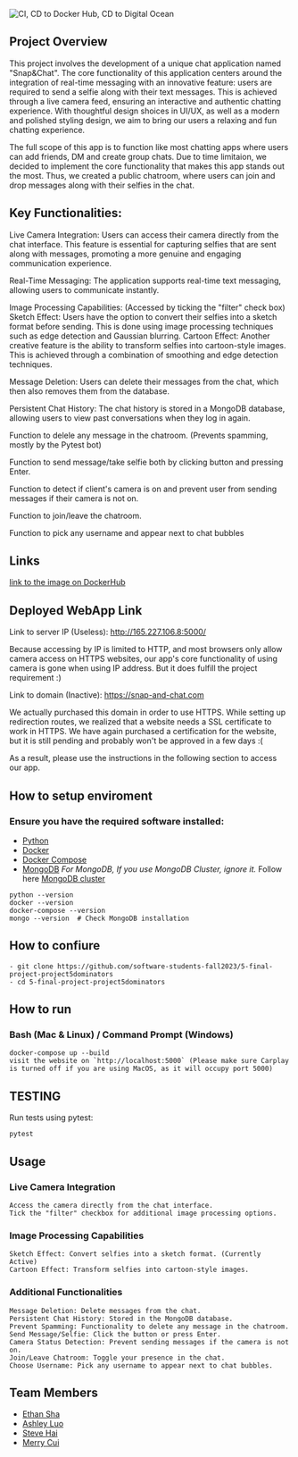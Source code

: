 ![CI, CD to Docker Hub, CD to Digital Ocean](https://github.com/software-students-fall2023/5-final-project-project5dominators/actions/workflows/webappCI-CD.yaml/badge.svg)


## Project Overview

This project involves the development of a unique chat application named "Snap&Chat". The core functionality of this application centers around the integration of real-time messaging with an innovative feature: users are required to send a selfie along with their text messages. This is achieved through a live camera feed, ensuring an interactive and authentic chatting experience. With thoughtful design shoices in UI/UX, as well as a modern and polished styling design, we aim to bring our users a relaxing and fun chatting experience. 

The full scope of this app is to function like most chatting apps where users can add friends, DM and create group chats. Due to time limitaion, we decided to implement the core functionality that makes this app stands out the most. Thus, we created a public chatroom, where users can join and drop messages along with their selfies in the chat. 

## Key Functionalities:

Live Camera Integration: Users can access their camera directly from the chat interface. This feature is essential for capturing selfies that are sent along with messages, promoting a more genuine and engaging communication experience.

Real-Time Messaging: The application supports real-time text messaging, allowing users to communicate instantly.

Image Processing Capabilities: (Accessed by ticking the "filter" check box)
Sketch Effect: Users have the option to convert their selfies into a sketch format before sending. This is done using image processing techniques such as edge detection and Gaussian blurring.
Cartoon Effect: Another creative feature is the ability to transform selfies into cartoon-style images. This is achieved through a combination of smoothing and edge detection techniques.

Message Deletion: Users can delete their messages from the chat, which then also removes them from the database.

Persistent Chat History: The chat history is stored in a MongoDB database, allowing users to view past conversations when they log in again.

Function to delele any message in the chatroom. (Prevents spamming, mostly by the Pytest bot)

Function to send message/take selfie both by clicking button and pressing Enter. 

Function to detect if client's camera is on and prevent user from sending messages if their camera is not on. 

Function to join/leave the chatroom. 

Function to pick any username and appear next to chat bubbles



## Links

[link to the image on DockerHub ](https://hub.docker.com/repository/docker/hyteve/snap-and-chat/general)


## Deployed WebApp Link

Link to server IP (Useless): http://165.227.106.8:5000/

Because accessing by IP is limited to HTTP, and most browsers only allow camera access on HTTPS websites, our app's core functionality of using camera is gone when using IP address. But it does fulfill the project requirement  :)

Link to domain (Inactive): https://snap-and-chat.com

We actually purchased this domain in order to use HTTPS. While setting up redirection routes, we realized that a website needs a SSL certificate to work in HTTPS. We have again purchased a certification for the website, but it is still pending and probably won't be approved in a few days  :(


As a result, please use the instructions in the following section to access our app. 

## How to setup enviroment
### Ensure you have the required software installed:
- [Python](https://www.python.org/downloads/windows/)
- [Docker](https://docs.docker.com/engine/install/)
- [Docker Compose](https://docs.docker.com/compose/install/)
- [MongoDB](https://www.mongodb.com/docs/manual/installation/)
    *For MongoDB, If you use MongoDB Cluster, ignore it.* Follow here [MongoDB cluster](https://www.mongodb.com/docs/guides/atlas/cluster/) 
```
python --version
docker --version
docker-compose --version
mongo --version  # Check MongoDB installation
```

## How to confiure
```
- git clone https://github.com/software-students-fall2023/5-final-project-project5dominators
- cd 5-final-project-project5dominators
```


## How to run
### Bash (Mac & Linux) / Command Prompt (Windows)

```
docker-compose up --build
visit the website on `http://localhost:5000` (Please make sure Carplay is turned off if you are using MacOS, as it will occupy port 5000)
```

## TESTING

Run tests using pytest:
```
pytest
```


## Usage
### Live Camera Integration

    Access the camera directly from the chat interface.
    Tick the "filter" checkbox for additional image processing options.

### Image Processing Capabilities

    Sketch Effect: Convert selfies into a sketch format. (Currently Active)
    Cartoon Effect: Transform selfies into cartoon-style images.

### Additional Functionalities

    Message Deletion: Delete messages from the chat.
    Persistent Chat History: Stored in the MongoDB database.
    Prevent Spamming: Functionality to delete any message in the chatroom.
    Send Message/Selfie: Click the button or press Enter.
    Camera Status Detection: Prevent sending messages if the camera is not on.
    Join/Leave Chatroom: Toggle your presence in the chat.
    Choose Username: Pick any username to appear next to chat bubbles.

## Team Members
- [Ethan Sha](https://github.com/EthanSha111)
- [Ashley Luo](https://github.com/luoashley)
- [Steve Hai](https://github.com/Hyteve)
- [Merry Cui](https://github.com/merrylearninggithub)
